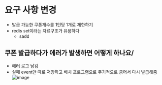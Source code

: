 # 요구 사항 변경

+ 발급 가능한 쿠폰개수를 1인당 1개로 제한하기
+ redis set이라는 자료구조가 유용하다
  - sadd
 
## 쿠폰 발급하다가 에러가 발생하면 어떻게 하나요/
+ 에러 로그 남김
+ 실패 event만 따로 저장하고 배치 프로그램으로 주기적으로 긁어서 다시 발급해줌
![image](https://github.com/HyangKeunChoi/TIL-Today-I-Learned-/assets/49984996/5162a4f7-11b4-4444-bd74-936ce1f437b4)


